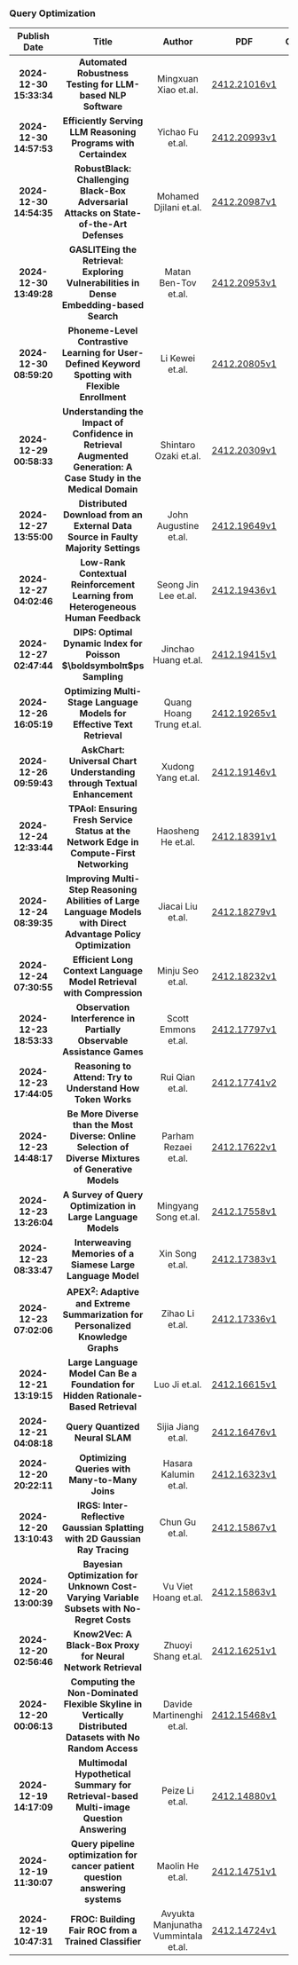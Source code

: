 
### Query Optimization
|Publish Date|Title|Author|PDF|Code|
| :---: | :---: | :---: | :---: | :---: |
|**2024-12-30 15:33:34**|**Automated Robustness Testing for LLM-based NLP Software**|Mingxuan Xiao et.al.|[2412.21016v1](http://arxiv.org/abs/2412.21016v1)|[link](https://github.com/lumos-xiao/abs)|
|**2024-12-30 14:57:53**|**Efficiently Serving LLM Reasoning Programs with Certaindex**|Yichao Fu et.al.|[2412.20993v1](http://arxiv.org/abs/2412.20993v1)|null|
|**2024-12-30 14:54:35**|**RobustBlack: Challenging Black-Box Adversarial Attacks on   State-of-the-Art Defenses**|Mohamed Djilani et.al.|[2412.20987v1](http://arxiv.org/abs/2412.20987v1)|null|
|**2024-12-30 13:49:28**|**GASLITEing the Retrieval: Exploring Vulnerabilities in Dense   Embedding-based Search**|Matan Ben-Tov et.al.|[2412.20953v1](http://arxiv.org/abs/2412.20953v1)|[link](https://github.com/matanbt/gaslite)|
|**2024-12-30 08:59:20**|**Phoneme-Level Contrastive Learning for User-Defined Keyword Spotting   with Flexible Enrollment**|Li Kewei et.al.|[2412.20805v1](http://arxiv.org/abs/2412.20805v1)|null|
|**2024-12-29 00:58:33**|**Understanding the Impact of Confidence in Retrieval Augmented   Generation: A Case Study in the Medical Domain**|Shintaro Ozaki et.al.|[2412.20309v1](http://arxiv.org/abs/2412.20309v1)|null|
|**2024-12-27 13:55:00**|**Distributed Download from an External Data Source in Faulty Majority   Settings**|John Augustine et.al.|[2412.19649v1](http://arxiv.org/abs/2412.19649v1)|null|
|**2024-12-27 04:02:46**|**Low-Rank Contextual Reinforcement Learning from Heterogeneous Human   Feedback**|Seong Jin Lee et.al.|[2412.19436v1](http://arxiv.org/abs/2412.19436v1)|null|
|**2024-12-27 02:47:44**|**DIPS: Optimal Dynamic Index for Poisson $\boldsymbolπ$ps Sampling**|Jinchao Huang et.al.|[2412.19415v1](http://arxiv.org/abs/2412.19415v1)|null|
|**2024-12-26 16:05:19**|**Optimizing Multi-Stage Language Models for Effective Text Retrieval**|Quang Hoang Trung et.al.|[2412.19265v1](http://arxiv.org/abs/2412.19265v1)|null|
|**2024-12-26 09:59:43**|**AskChart: Universal Chart Understanding through Textual Enhancement**|Xudong Yang et.al.|[2412.19146v1](http://arxiv.org/abs/2412.19146v1)|[link](https://github.com/sootung/askchart)|
|**2024-12-24 12:33:44**|**TPAoI: Ensuring Fresh Service Status at the Network Edge in   Compute-First Networking**|Haosheng He et.al.|[2412.18391v1](http://arxiv.org/abs/2412.18391v1)|null|
|**2024-12-24 08:39:35**|**Improving Multi-Step Reasoning Abilities of Large Language Models with   Direct Advantage Policy Optimization**|Jiacai Liu et.al.|[2412.18279v1](http://arxiv.org/abs/2412.18279v1)|null|
|**2024-12-24 07:30:55**|**Efficient Long Context Language Model Retrieval with Compression**|Minju Seo et.al.|[2412.18232v1](http://arxiv.org/abs/2412.18232v1)|null|
|**2024-12-23 18:53:33**|**Observation Interference in Partially Observable Assistance Games**|Scott Emmons et.al.|[2412.17797v1](http://arxiv.org/abs/2412.17797v1)|null|
|**2024-12-23 17:44:05**|**Reasoning to Attend: Try to Understand How <SEG> Token Works**|Rui Qian et.al.|[2412.17741v2](http://arxiv.org/abs/2412.17741v2)|[link](https://github.com/rui-qian/READ)|
|**2024-12-23 14:48:17**|**Be More Diverse than the Most Diverse: Online Selection of Diverse   Mixtures of Generative Models**|Parham Rezaei et.al.|[2412.17622v1](http://arxiv.org/abs/2412.17622v1)|[link](https://github.com/rezaei-parham/mixture-ucb)|
|**2024-12-23 13:26:04**|**A Survey of Query Optimization in Large Language Models**|Mingyang Song et.al.|[2412.17558v1](http://arxiv.org/abs/2412.17558v1)|null|
|**2024-12-23 08:33:47**|**Interweaving Memories of a Siamese Large Language Model**|Xin Song et.al.|[2412.17383v1](http://arxiv.org/abs/2412.17383v1)|[link](https://github.com/ecnu-text-computing/imsm)|
|**2024-12-23 07:02:06**|**APEX$^2$: Adaptive and Extreme Summarization for Personalized Knowledge   Graphs**|Zihao Li et.al.|[2412.17336v1](http://arxiv.org/abs/2412.17336v1)|null|
|**2024-12-21 13:19:15**|**Large Language Model Can Be a Foundation for Hidden Rationale-Based   Retrieval**|Luo Ji et.al.|[2412.16615v1](http://arxiv.org/abs/2412.16615v1)|[link](https://github.com/flyfree5/LaHoRe)|
|**2024-12-21 04:08:18**|**Query Quantized Neural SLAM**|Sijia Jiang et.al.|[2412.16476v1](http://arxiv.org/abs/2412.16476v1)|[link](https://github.com/machineperceptionlab/qq-slam)|
|**2024-12-20 20:22:11**|**Optimizing Queries with Many-to-Many Joins**|Hasara Kalumin et.al.|[2412.16323v1](http://arxiv.org/abs/2412.16323v1)|null|
|**2024-12-20 13:10:43**|**IRGS: Inter-Reflective Gaussian Splatting with 2D Gaussian Ray Tracing**|Chun Gu et.al.|[2412.15867v1](http://arxiv.org/abs/2412.15867v1)|null|
|**2024-12-20 13:00:39**|**Bayesian Optimization for Unknown Cost-Varying Variable Subsets with   No-Regret Costs**|Vu Viet Hoang et.al.|[2412.15863v1](http://arxiv.org/abs/2412.15863v1)|null|
|**2024-12-20 02:56:46**|**Know2Vec: A Black-Box Proxy for Neural Network Retrieval**|Zhuoyi Shang et.al.|[2412.16251v1](http://arxiv.org/abs/2412.16251v1)|[link](https://github.com/vimpire00/know2vec1)|
|**2024-12-20 00:06:13**|**Computing the Non-Dominated Flexible Skyline in Vertically Distributed   Datasets with No Random Access**|Davide Martinenghi et.al.|[2412.15468v1](http://arxiv.org/abs/2412.15468v1)|null|
|**2024-12-19 14:17:09**|**Multimodal Hypothetical Summary for Retrieval-based Multi-image Question   Answering**|Peize Li et.al.|[2412.14880v1](http://arxiv.org/abs/2412.14880v1)|null|
|**2024-12-19 11:30:07**|**Query pipeline optimization for cancer patient question answering   systems**|Maolin He et.al.|[2412.14751v1](http://arxiv.org/abs/2412.14751v1)|null|
|**2024-12-19 10:47:31**|**FROC: Building Fair ROC from a Trained Classifier**|Avyukta Manjunatha Vummintala et.al.|[2412.14724v1](http://arxiv.org/abs/2412.14724v1)|[link](https://github.com/avyukta-manjunatha-vummintala/froc_code)|
